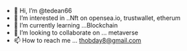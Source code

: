 - 👋 Hi, I’m @tedean66
- 👀 I’m interested in ..Nft on opensea.io, trustwallet, etherum
- 🌱 I’m currently learning ...Blockchain 
- 💞️ I’m looking to collaborate on ... metaverse
- 📫 How to reach me ... thobday8@gmail.com

<!---
tedean66/tedean66 is a ✨ special ✨ repository because its `README.md` (this file) appears on your GitHub profile.
You can click the Preview link to take a look at your changes.
--->
